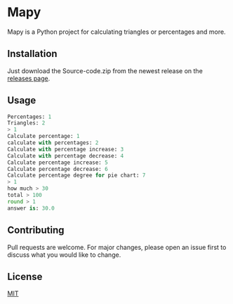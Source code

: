 # Mapy

Mapy is a Python project for calculating triangles or percentages and more.

## Installation

Just download the Source-code.zip from the newest release on the [releases page](https://github.com/Cybo3D/Mapy/releases).

## Usage

```python
Percentages: 1 
Triangles: 2 
> 1
Calculate percentage: 1 
calculate with percentages: 2 
Calculate with percentage increase: 3 
Calculate with percentage decrease: 4 
Calculate percentage increase: 5 
Calculate percentage decrease: 6 
Calculate percentage degree for pie chart: 7 
> 1
how much > 30
total > 100
round > 1
answer is: 30.0
```

## Contributing

Pull requests are welcome. For major changes, please open an issue first
to discuss what you would like to change.

## License

[MIT](https://choosealicense.com/licenses/mit/)
